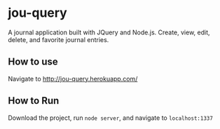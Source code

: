 # jou-query

A journal application built with JQuery and Node.js. Create, view, edit, delete, and favorite journal entries.

## How to use

Navigate to http://jou-query.herokuapp.com/

## How to Run

Download the project, run `node server`, and navigate to `localhost:1337`
